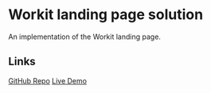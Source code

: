# Workit landing page solution

An implementation of the Workit landing page.

## Links

[GitHub Repo](https://github.com/xpress-dev/workit-landing-page)
[Live Demo]()
